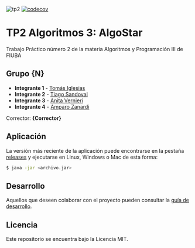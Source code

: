 ![tp2](https://github.com/IglesiasT/AlgoStar/actions/workflows/build.yml/badge.svg) [![codecov](https://codecov.io/gh/IglesiasT/AlgoStar/branch/master/graph/badge.svg)](https://codecov.io/gh/IglesiasT/AlgoStar)

# TP2 Algoritmos 3: AlgoStar 

Trabajo Práctico número 2 de la materia Algoritmos y Programación III de FIUBA

## Grupo {N}

* **Integrante 1** - [Tomás Iglesias](https://github.com/IglesiasT)
* **Integrante 2** - [Tiago Sandoval](https://github.com/tiagosandoval)
* **Integrante 3** - [Anita Vernieri](https://github.com/avernieri)
* **Integrante 4** - [Amparo Zanardi](https://github.com/Ampi-Z)

Corrector: **{Corrector}**

## Aplicación

La versión más reciente de la aplicación puede encontrarse en la pestaña [releases](https://github.com/IglesiasT/AlgoStar/releases/latest) y ejecutarse en Linux, Windows o Mac de esta forma:

```bash
$ java -jar <archivo.jar>
```

## Desarrollo

Aquellos que deseen colaborar con el proyecto pueden consultar la [guía de desarrollo](./docs/Desarrollo.md).

## Licencia

Este repositorio se encuentra bajo la Licencia MIT.
